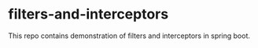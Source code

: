 # filters-and-interceptors
This repo contains demonstration of filters and interceptors in spring boot.
